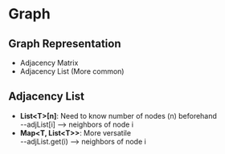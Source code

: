 # Graph

## Graph Representation

* Adjacency Matrix
* Adjacency List (More common)

## Adjacency List

* **List\<T\>[n]**: Need to know number of nodes (n) beforehand <br>
--adjList[i] --> neighbors of node i
* **Map<T, List\<T\>>**: More versatile <br>
--adjList.get(i) --> neighbors of node i


